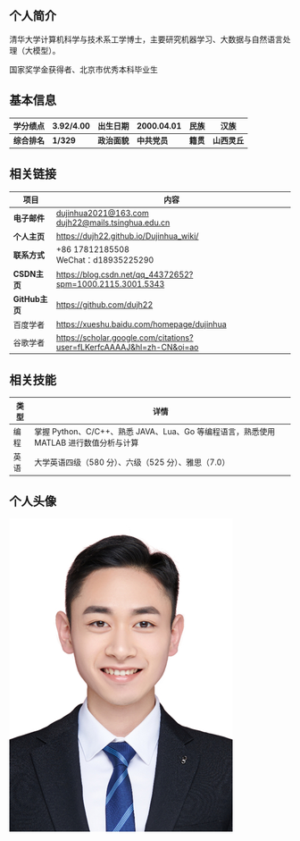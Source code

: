 ## 个人简介

清华大学计算机科学与技术系工学博士，主要研究机器学习、大数据与自然语言处理（大模型）。 

国家奖学金获得者、北京市优秀本科毕业生

## 基本信息

| 学分绩点     | 3.92/4.00 | 出生日期     | 2000.04.01   | 民族     | 汉族         |
| ------------ | --------- | ------------ | ------------ | -------- | ------------ |
| **综合排名** | **1/329** | **政治面貌** | **中共党员** | **籍贯** | **山西灵丘** |

## 相关链接

| 项目           | 内容                                                         |
| -------------- | ------------------------------------------------------------ |
| **电子邮件**   | dujinhua2021@163.com<br />dujh22@mails.tsinghua.edu.cn       |
| **个人主页**   | https://dujh22.github.io/Dujinhua_wiki/                      |
| **联系方式**   | +86 17812185508<br />WeChat：d18935225290                    |
| **CSDN主页**   | https://blog.csdn.net/qq_44372652?spm=1000.2115.3001.5343    |
| **GitHub主页** | https://github.com/dujh22                                    |
| 百度学者       | https://xueshu.baidu.com/homepage/dujinhua                   |
| 谷歌学者       | https://scholar.google.com/citations?user=fLKerfcAAAAJ&hl=zh-CN&oi=ao |

## 相关技能

| 类型 | 详情                                                         |
| ---- | ------------------------------------------------------------ |
| 编程 | 掌握 Python、C/C++、熟悉 JAVA、Lua、Go 等编程语言，熟悉使用 MATLAB 进行数值分析与计算 |
| 英语 | 大学英语四级（580 分）、六级（525 分）、雅思（7.0）          |

## 个人头像

<img src="images/杜晋华照片.jpg" alt="mkdocs"  />

